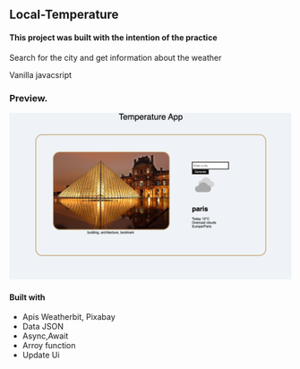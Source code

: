 ## Local-Temperature

#### This project was built with the intention of the practice


Search for the city and get information about the weather

Vanilla javacsript


### Preview.


![](./Screenshot.png)


#### Built with


- Apis Weatherbit, Pixabay
- Data JSON
- Async,Await
- Arroy function
- Update Ui 
